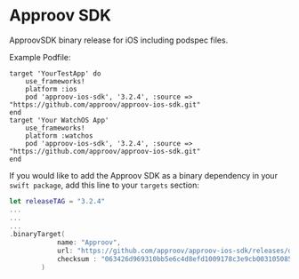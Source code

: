 # Approov SDK
ApproovSDK binary release for iOS including podspec files.

Example Podfile:

```podfile
target 'YourTestApp' do
    use_frameworks!
    platform :ios
    pod 'approov-ios-sdk', '3.2.4', :source => "https://github.com/approov/approov-ios-sdk.git"
end
target 'Your WatchOS App'
    use_frameworks!
    platform :watchos
    pod 'approov-ios-sdk', '3.2.4', :source => "https://github.com/approov/approov-ios-sdk.git"
end
```

If you would like to add the Approov SDK as a binary dependency in your `swift package`, add this line to your `targets` section:

```swift
let releaseTAG = "3.2.4"
...
...
...
.binaryTarget(
            name: "Approov",
            url: "https://github.com/approov/approov-ios-sdk/releases/download/" + releaseTAG + "/Approov.xcframework.zip",
            checksum : "063426d969310bb5e6c4d8efd1009178c3e9cb003105085fabf55be0bf551f13"
        )


```
